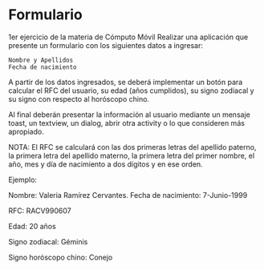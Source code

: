 # Formulario
1er ejercicio de la materia de Cómputo Móvil
Realizar una aplicación que presente un formulario con los siguientes datos a ingresar:


    Nombre y Apellidos
    Fecha de nacimiento


A partir de los datos ingresados, se deberá implementar un botón para calcular el RFC del usuario, su edad (años cumplidos), su signo zodiacal y su signo con respecto al horóscopo chino.

Al final deberán presentar la información al usuario mediante un mensaje toast, un textview, un dialog, abrir otra activity o lo que consideren más apropiado.


NOTA: El RFC se calculará con las dos primeras letras del apellido paterno, la primera letra del apellido materno, la primera letra del primer nombre, el año, mes y día de nacimiento a dos dígitos y en ese orden.

 

Ejemplo:

Nombre: Valeria Ramírez Cervantes. Fecha de nacimiento: 7-Junio-1999

RFC: RACV990607

Edad: 20 años

Signo zodiacal: Géminis

Signo horóscopo chino: Conejo